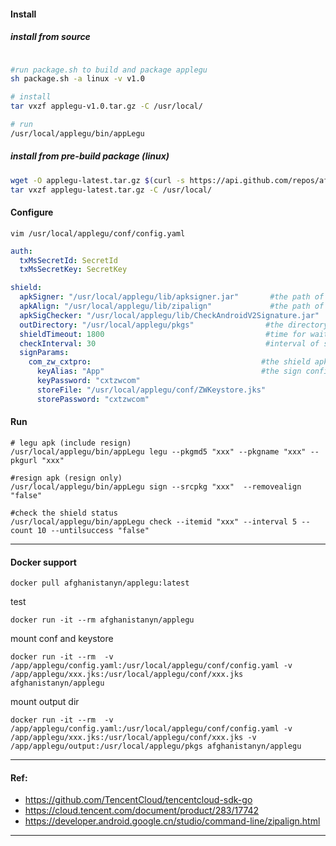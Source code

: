 
#### Install

##### install from source
```bash

#run package.sh to build and package applegu
sh package.sh -a linux -v v1.0

# install
tar vxzf applegu-v1.0.tar.gz -C /usr/local/

# run 
/usr/local/applegu/bin/appLegu

```

##### install from pre-build package (linux)
```bash
wget -O applegu-latest.tar.gz $(curl -s https://api.github.com/repos/afghanistanyn/applegu/releases/latest | jq -r ".assets[] | .browser_download_url" | grep -v "windows")
tar vxzf applegu-latest.tar.gz -C /usr/local/
```


#### Configure

    vim /usr/local/applegu/conf/config.yaml

```yaml
auth:
  txMsSecretId: SecretId
  txMsSecretKey: SecretKey

shield:
  apkSigner: "/usr/local/applegu/lib/apksigner.jar"       #the path of apksigner
  apkAlign: "/usr/local/applegu/lib/zipalign"             #the path of zipalign
  apkSigChecker: "/usr/local/applegu/lib/CheckAndroidV2Signature.jar"       
  outDirectory: "/usr/local/applegu/pkgs"                #the directory of output apks
  shieldTimeout: 1800                                    #time for wait legu shield 
  checkInterval: 30                                      #interval of shield check , unit sec
  signParams:
    com_zw_cxtpro:                                      #the shield apk bundle name , concat with '_'
      keyAlias: "App"                                   #the sign config of your apk
      keyPassword: "cxtzwcom"
      storeFile: "/usr/local/applegu/conf/ZWKeystore.jks"
      storePassword: "cxtzwcom"
```

#### Run 

    # legu apk (include resign)
    /usr/local/applegu/bin/appLegu legu --pkgmd5 "xxx" --pkgname "xxx" --pkgurl "xxx"

    #resign apk (resign only)
    /usr/local/applegu/bin/appLegu sign --srcpkg "xxx"  --removealign "false"
    
    #check the shield status
    /usr/local/applegu/bin/appLegu check --itemid "xxx" --interval 5 --count 10 --untilsuccess "false"
    
---- 

#### Docker support
```
docker pull afghanistanyn/applegu:latest
```

test
```
docker run -it --rm afghanistanyn/applegu
```

mount conf and keystore
```
docker run -it --rm  -v /app/applegu/config.yaml:/usr/local/applegu/conf/config.yaml -v /app/applegu/xxx.jks:/usr/local/applegu/conf/xxx.jks afghanistanyn/applegu
```

mount output dir
```
docker run -it --rm  -v /app/applegu/config.yaml:/usr/local/applegu/conf/config.yaml -v /app/applegu/xxx.jks:/usr/local/applegu/conf/xxx.jks -v /app/applegu/output:/usr/local/applegu/pkgs afghanistanyn/applegu
```

----

#### Ref:
- https://github.com/TencentCloud/tencentcloud-sdk-go
- https://cloud.tencent.com/document/product/283/17742
- https://developer.android.google.cn/studio/command-line/zipalign.html
----